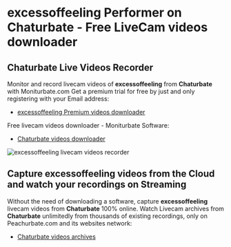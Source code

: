 # excessoffeeling Performer on Chaturbate - Free LiveCam videos downloader

## Chaturbate Live Videos Recorder

Monitor and record livecam videos of **excessoffeeling** from **Chaturbate** with Moniturbate.com
Get a premium trial for free by just and only registering with your Email address:
* [excessoffeeling Premium videos downloader](https://moniturbate.com/request-demo-licence-key.html)

Free livecam videos downloader - Moniturbate Software:
* [Chaturbate videos downloader](https://moniturbate.com/moniturbate-download-software.html)

![excessoffeeling livecam videos recorder](https://peachurnet.com/templates/moniturbate-software.png)


## Capture excessoffeeling videos from the Cloud and watch your recordings on Streaming

Without the need of downloading a software, capture **excessoffeeling** livecam videos from **Chaturbate** 100% online.
Watch Livecam archives from **Chaturbate** unlimitedly from thousands of existing recordings, only on Peachurbate.com and its websites network:
* [Chaturbate videos archives](https://peachurnet.com/)